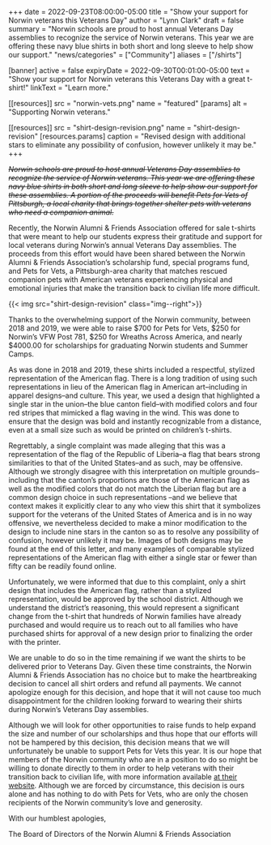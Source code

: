 +++
date    = 2022-09-23T08:00:00-05:00
title   = "Show your support for Norwin veterans this Veterans Day"
author  = "Lynn Clark"
draft   = false
summary = "Norwin schools are proud to host annual Veterans Day assemblies to recognize the service of Norwin veterans. This year we are offering these navy blue shirts in both short and long sleeve to help show our support."
"news/categories" = ["Community"]
aliases       = ["/shirts"]

[banner]
 active     = false
 expiryDate = 2022-09-30T00:01:00-05:00
 text       = "Show your support for Norwin veterans this Veterans Day with a great t-shirt!"
 linkText   = "Learn more."

[[resources]]
 src = "norwin-vets.png"
 name = "featured"
 [params]
  alt = "Supporting Norwin veterans."

[[resources]]
  src = "shirt-design-revision.png"
  name = "shirt-design-revision"
  [resources.params]
    caption = "Revised design with additional stars to eliminate any possibility of confusion, however unlikely it may be."
+++

~~*Norwin schools are proud to host annual Veterans Day assemblies to recognize the service of Norwin veterans. This year we are offering these navy blue shirts in both short and long sleeve to help show our support for these assemblies. A portion of the proceeds will benefit Pets for Vets of Pittsburgh, a local charity that brings together shelter pets with veterans who need a companion animal.*~~

Recently, the Norwin Alumni & Friends Association offered for sale t-shirts that were meant to help our students express their gratitude and support for local veterans during Norwin’s annual Veterans Day assemblies. The proceeds from this effort would have been shared between the Norwin Alumni & Friends Association’s scholarship fund, special programs fund, and Pets for Vets, a Pittsburgh-area charity that matches rescued companion pets with American veterans experiencing physical and emotional injuries that make the transition back to civilian life more difficult.

{{< img src="shirt-design-revision" class="img--right">}}

Thanks to the overwhelming support of the Norwin community, between 2018 and 2019, we were able to raise $700 for Pets for Vets, $250 for Norwin’s VFW Post 781, $250 for Wreaths Across America, and nearly $4000.00 for scholarships for graduating Norwin students and Summer Camps.

As was done in 2018 and 2019, these shirts included a respectful, stylized representation of the American flag. There is a long tradition of using such representations in lieu of the American flag in American art–including in apparel designs–and culture. This year, we used a design that highlighted a single star in the union–the blue canton field–with modified colors and four red stripes that mimicked a flag waving in the wind. This was done to ensure that the design was bold and instantly recognizable from a distance, even at a small size such as would be printed on children’s t-shirts.

Regrettably, a single complaint was made alleging that this was a representation of the flag of the Republic of Liberia–a flag that bears strong similarities to that of the United States–and as such, may be offensive. Although we strongly disagree with this interpretation on multiple grounds–including that the canton’s proportions are those of the American flag as well as the modified colors that do not match the Liberian flag but are a common design choice in such representations –and we believe that context makes it explicitly clear to any who view this shirt that it symbolizes support for the veterans of the United States of America and is in no way offensive, we nevertheless decided to make a minor modification to the design to include nine stars in the canton so as to resolve any possibility of confusion, however unlikely it may be. Images of both designs may be found at the end of this letter, and many examples of comparable stylized representations of the American flag with either a single star or fewer than fifty can be readily found online.

Unfortunately, we were informed that due to this complaint, only a shirt design that includes the American flag, rather than a stylized representation, would be approved by the school district. Although we understand the district’s reasoning, this would represent a significant change from the t-shirt that hundreds of Norwin families have already purchased and would require us to reach out to all families who have purchased shirts for approval of a new design prior to finalizing the order with the printer.

We are unable to do so in the time remaining if we want the shirts to be delivered prior to Veterans Day. Given these time constraints, the Norwin Alumni & Friends Association has no choice but to make the heartbreaking decision to cancel all shirt orders and refund all payments. We cannot apologize enough for this decision, and hope that it will not cause too much disappointment for the children looking forward to wearing their shirts during Norwin’s Veterans Day assemblies.

Although we will look for other opportunities to raise funds to help expand the size and number of our scholarships and thus hope that our efforts will not be hampered by this decision, this decision means that we will unfortunately be unable to support Pets for Vets this year. It is our hope that members of the Norwin community who are in a position to do so might be willing to donate directly to them in order to help veterans with their transition back to civilian life, with more information available [at their website](petsforvets.com). Although we are forced by circumstance, this decision is ours alone and has nothing to do with Pets for Vets, who are only the chosen recipients of the Norwin community’s love and generosity.

With our humblest apologies,

The Board of Directors of the Norwin Alumni & Friends Association